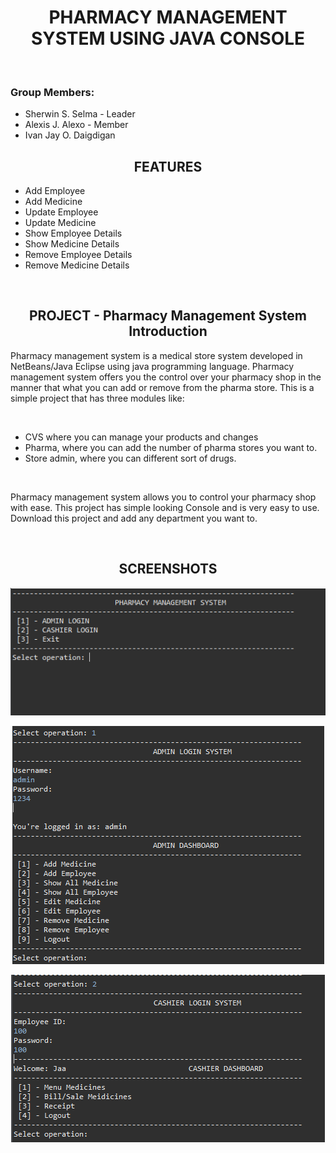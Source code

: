 <h1 align="center">PHARMACY MANAGEMENT SYSTEM USING JAVA CONSOLE</h1>
<br/>
<h3>Group Members:</h3>
<ul>
  <li>Sherwin S. Selma - Leader</li>
  <li>Alexis J. Alexo - Member</li>
  <li>Ivan Jay O. Daigdigan</li>
</ul>
<h2 align="center">FEATURES</h2>
<ul>
  <li>Add Employee</li>
  <li>Add Medicine</li>
  <li>Update Employee</li>
  <li>Update Medicine</li>
  <li>Show Employee Details</li>
  <li>Show Medicine Details</li>
  <li>Remove Employee Details</li>
  <li>Remove Medicine Details</li>
</ul>
<br/>
<h2 align="center">PROJECT - Pharmacy Management System Introduction</h2>
<p>Pharmacy management system is a medical store system developed in NetBeans/Java Eclipse using java programming language. Pharmacy management system offers you the control over your pharmacy shop in the manner that what you can add or remove from the pharma store. This is a simple project that has three modules like:</p>
<br/>
<ul>
  <li>CVS where you can manage your products and changes</li>
  <li>Pharma, where you can add the number of pharma stores you want to.</li>
  <li>Store admin, where you can different sort of drugs.</li>
</ul>
<br/>
<p>Pharmacy management system allows you to control your pharmacy shop with ease. This project has simple looking Console and is very easy to use. Download this project and add any department you want to.</p>
<br/>
<h2 align="center">SCREENSHOTS</h2>
<p align="center"><img src="https://github.com/Sherwin233/PharmacyManagementSystem/blob/main/Capture.PNG" alt="sherwin233"/></p>
<p align="center"><img src="https://github.com/Sherwin233/PharmacyManagementSystem/blob/main/Capture1.PNG" alt="sherwin233"/></p>
<p align="center"><img src="https://github.com/Sherwin233/PharmacyManagementSystem/blob/main/Capture2.PNG" alt="sherwin233"/></p>
